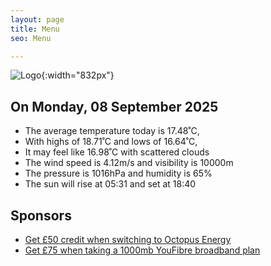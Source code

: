 ```yaml
---
layout: page
title: Menu
seo: Menu

---
```


![Logo](/images/logo.jpg){:width="832px"}

<!-- weather_marker starts -->
## On Monday, 08 September 2025

- The average temperature today is 17.48˚C,
- With highs of 18.71˚C and lows of 16.64˚C,
- It may feel like 16.98˚C with scattered clouds
- The wind speed is 4.12m/s and visibility is 10000m
- The pressure is 1016hPa and humidity is 65%
- The sun will rise at 05:31 and set at 18:40

<!-- weather_marker ends -->

## Sponsors

- [Get £50 credit when switching to Octopus Energy](https://bit.ly/3oD1nnS)
- [Get £75 when taking a 1000mb YouFibre broadband plan](https://aklam.io/91zWhU?)

